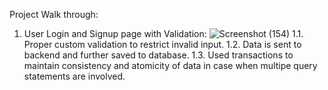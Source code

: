 


Project Walk through:
1. User Login and Signup page with Validation:
   ![Screenshot (154)](https://github.com/rohan8789/capstone/assets/74501400/744c38ce-f837-4bf9-9bde-da0be6b8aae5)
   1.1. Proper custom validation to restrict invalid input.
   1.2. Data is sent to backend and further saved to database.
   1.3. Used transactions to maintain consistency and atomicity of data in case when multipe query statements are involved.
